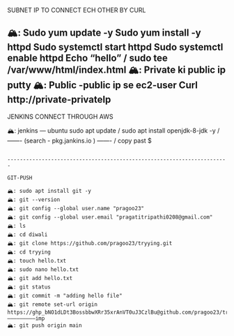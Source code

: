  SUBNET IP TO CONNECT ECH OTHER BY CURL

🏔️: Sudo yum update -y
Sudo yum install -y httpd
Sudo systemctl start httpd
Sudo systemctl enable httpd
Echo “hello” / sudo tee /var/www/html/index.html
🏔️: Private ki public ip putty
🏔️: Public -public ip se
ec2-user
Curl http://private-privateIp
------------------------------------------------------------------------

JENKINS CONNECT THROUGH AWS

🏔️: jenkins — ubuntu        sudo apt update / sudo apt install openjdk-8-jdk -y / ——- (search - pkg.jankins.io ) ——- / copy past                $
~~~ instance > securty group ip > inbound > custom — port 8080 —0.0.0.0 >       copy public.ip:8080

-----------------------------------------------------------------------

GIT-PUSH

🏔️: sudo apt install git -y
🏔️: git --version
🏔️: git config --global user.name "pragoo23"
🏔️: git config --global user.email "pragatitripathi0208@gmail.com"
🏔️: ls
🏔️: cd diwali
🏔️: git clone https://github.com/pragoo23/tryying.git
🏔️: cd tryying
🏔️: touch hello.txt
🏔️: sudo nano hello.txt
🏔️: git add hello.txt
🏔️: git status
🏔️: git commit -m "adding hello file"
🏔️: git remote set-url origin https://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@github.com/pragoo23/tryying          —————————imp
🏔️: git push origin main

